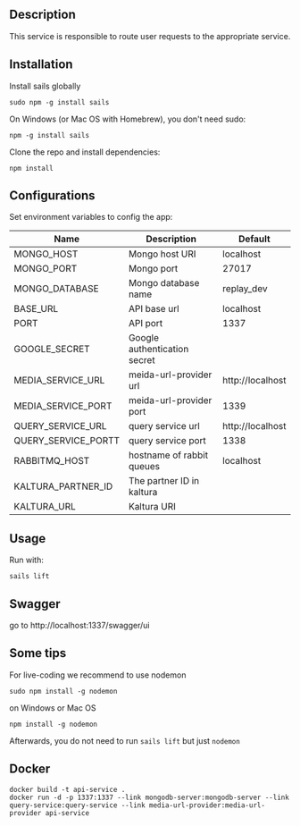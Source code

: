 ## Description

This service is responsible to route user requests to the appropriate service.

## Installation
Install sails globally
```
sudo npm -g install sails
```
On Windows (or Mac OS with Homebrew), you don't need sudo:
```
npm -g install sails
```

Clone the repo and install dependencies:
```
npm install
```

## Configurations
Set environment variables to config the app:

| Name                          | Description                                  | Default        |
|-------------------------------|----------------------------------------------|----------------|
| MONGO_HOST                    | Mongo host URI                               | localhost      |
| MONGO_PORT                    | Mongo port                                   | 27017          |
| MONGO_DATABASE                | Mongo database name                          | replay_dev     |
| BASE_URL                      | API base url                                 | localhost      |
| PORT         		            | API port                                     | 1337           |
| GOOGLE_SECRET				    | Google authentication secret 			       | 			    |
| MEDIA_SERVICE_URL             | meida-url-provider url      			       |http://localhost|
| MEDIA_SERVICE_PORT  		    | meida-url-provider port      			       | 1339		    |
| QUERY_SERVICE_URL   		    | query service url 			               |http://localhost|
| QUERY_SERVICE_PORTT  		    | query service port      			    	   | 1338		    |
| RABBITMQ_HOST				    | hostname of rabbit queues					   | localhost      |
| KALTURA_PARTNER_ID            | The partner ID in kaltura                    |                |
| KALTURA_URL                   | Kaltura URI                                  |                |

## Usage
Run with:
```
sails lift
```

## Swagger
go to http://localhost:1337/swagger/ui

## Some tips
For live-coding we recommend to use nodemon
```
sudo npm install -g nodemon
```
on Windows or Mac OS
```
npm install -g nodemon
```
Afterwards, you do not need to run `sails lift` but just `nodemon`

## Docker
```
docker build -t api-service .
docker run -d -p 1337:1337 --link mongodb-server:mongodb-server --link query-service:query-service --link media-url-provider:media-url-provider api-service
```

